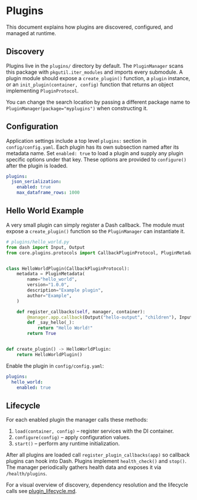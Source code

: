 # Plugins

This document explains how plugins are discovered, configured, and managed at runtime.

## Discovery

Plugins live in the `plugins/` directory by default. The `PluginManager` scans this package with `pkgutil.iter_modules` and imports every submodule. A plugin module should expose a `create_plugin()` function, a `plugin` instance, or an `init_plugin(container, config)` function that returns an object implementing `PluginProtocol`.

You can change the search location by passing a different package name to `PluginManager(package="myplugins")` when constructing it.

## Configuration

Application settings include a top level `plugins:` section in `config/config.yaml`. Each plugin has its own subsection named after its metadata name. Set `enabled: true` to load a plugin and supply any plugin specific options under that key. These options are provided to `configure()` after the plugin is loaded.

```yaml
plugins:
  json_serialization:
    enabled: true
    max_dataframe_rows: 1000
```

## Hello World Example

A very small plugin can simply register a Dash callback. The module must expose
a `create_plugin()` function so the `PluginManager` can instantiate it.

```python
# plugins/hello_world.py
from dash import Input, Output
from core.plugins.protocols import CallbackPluginProtocol, PluginMetadata


class HelloWorldPlugin(CallbackPluginProtocol):
    metadata = PluginMetadata(
        name="hello_world",
        version="1.0.0",
        description="Example plugin",
        author="Example",
    )

    def register_callbacks(self, manager, container):
        @manager.app.callback(Output("hello-output", "children"), Input("hello-btn", "n_clicks"))
        def _say_hello(_):
            return "Hello World!"
        return True


def create_plugin() -> HelloWorldPlugin:
    return HelloWorldPlugin()
```

Enable the plugin in `config/config.yaml`:

```yaml
plugins:
  hello_world:
    enabled: true
```

## Lifecycle

For each enabled plugin the manager calls these methods:

1. `load(container, config)` – register services with the DI container.
2. `configure(config)` – apply configuration values.
3. `start()` – perform any runtime initialization.

After all plugins are loaded call `register_plugin_callbacks(app)` so callback plugins can hook into Dash. Plugins implement `health_check()` and `stop()`. The manager periodically gathers health data and exposes it via `/health/plugins`.

For a visual overview of discovery, dependency resolution and the lifecycle calls see [plugin_lifecycle.md](plugin_lifecycle.md).
